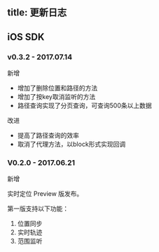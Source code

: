 title: 更新日志
---

## iOS SDK

### v0.3.2 - 2017.07.14

<span class="changelog add">新增</span>

- 增加了删除位置和路径的方法
- 增加了按key取消监听的方法
- 路径查询实现了分页查询，可查询500条以上数据

<span class="changelog feature">改进</span>

- 提高了路径查询的效率
- 取消了代理方法，以block形式实现回调


### V0.2.0 - 2017.06.21

<span class="changelog add">新增</span>

实时定位 Preview 版发布。

第一版支持以下功能：

1. 位置同步
2. 实时轨迹
3. 范围监听
